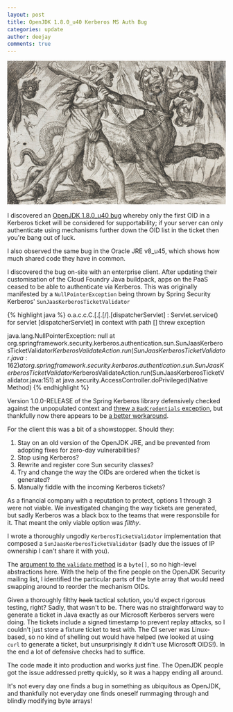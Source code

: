 ```yaml
---
layout: post
title: OpenJDK 1.8.0_u40 Kerberos MS Auth Bug
categories: update
author: deejay
comments: true
---
```

<img src="/images/blog/cerberus.jpg" class="image fit">

I discovered an [OpenJDK 1.8.0_u40 bug](https://bugs.openjdk.java.net/browse/JDK-8078439) whereby only the first OID in a Kerberos ticket will be considered for supportability; if your server can only authenticate using mechanisms further down the OID list in the ticket then you're bang out of luck.

<!--more-->

I also observed the same bug in the Oracle JRE v8_u45, which shows how much shared code they have in common.

I discovered the bug on-site with an enterprise client. After updating their customisation of the Cloud Foundry Java buildpack, apps on the PaaS ceased to be able to authenticate via Kerberos. This was originally manifested by a `NullPointerException` being thrown by Spring Security Kerberos' `SunJaasKerberosTicketValidator`

{% highlight java %}
o.a.c.c.C.[.[.[/].[dispatcherServlet]    : Servlet.service() for servlet [dispatcherServlet] in context with path [] threw exception

 java.lang.NullPointerException: null
       at org.springframework.security.kerberos.authentication.sun.SunJaasKerberosTicketValidator$KerberosValidateAction.run(SunJaasKerberosTicketValidator.java:162)
       at org.springframework.security.kerberos.authentication.sun.SunJaasKerberosTicketValidator$KerberosValidateAction.run(SunJaasKerberosTicketValidator.java:151)
       at java.security.AccessController.doPrivileged(Native Method)
{% endhighlight %}

Version 1.0.0-RELEASE of the Spring Kerberos library defensively checked against the unpopulated context and [threw a `BadCredentials` exception](https://github.com/spring-projects/spring-security-kerberos/commit/f046bd7c69d6dad74eb06a7651cd68060b31ff6f), but thankfully now there appears to be [a better workaround](https://github.com/spring-projects/spring-security-kerberos/commit/5e28e87f581629724ff8a0f6d24c3ebc591a00bb).

For the client this was a bit of a showstopper. Should they:

1. Stay on an old version of the OpenJDK JRE, and be prevented from adopting fixes for zero-day vulnerabilities?
1. Stop using Kerberos?
1. Rewrite and register core Sun security classes?
1. Try and change the way the OIDs are ordered when the ticket is generated?
1. Manually fiddle with the incoming Kerberos tickets?

As a financial company with a reputation to protect, options 1 through 3 were not viable. We investigated changing the way tickets are generated, but sadly Kerberos was a black box to the teams that were responsbile for it. That meant the only viable option was *filthy*.

I wrote a thoroughly ungodly `KerberosTicketValidator` implementation that composed a `SunJaasKerberosTicketValidator` (sadly due the issues of IP ownership I can't share it with you).

The [argument to the `validate` method](http://docs.spring.io/spring-security/site/extensions/krb/docs/1.0.x/apidocs/org/springframework/security/extensions/kerberos/KerberosTicketValidator.html#validateTicket(byte[])) is a `byte[]`, so no high-level abstractions here. With the help of the fine people on the OpenJDK Security mailing list, I identified the particular parts of the byte array that would need swapping around to reorder the mechanism OIDs.

Given a thoroughly filthy <del>hack</del> tactical solution, you'd expect rigorous testing, right? Sadly, that wasn't to be. There was no straightforward way to generate a ticket in Java exactly as our Microsoft Kerberos servers were doing. The tickets include a signed timestamp to prevent replay attacks, so I couldn't just store a fixture ticket to test with. The CI server was Linux-based, so no kind of shelling out would have helped (we looked at using `curl` to generate a ticket, but unsurprisingly it didn't use Microsoft OIDS!). In the end a lot of defensive checks had to suffice.

The code made it into production and works just fine. The OpenJDK people got the issue addressed pretty quickly, so it was a happy ending all around.

It's not every day one finds a bug in something as ubiquitous as OpenJDK, and thankfully not everyday one finds oneself rummaging through and blindly modifying byte arrays!
